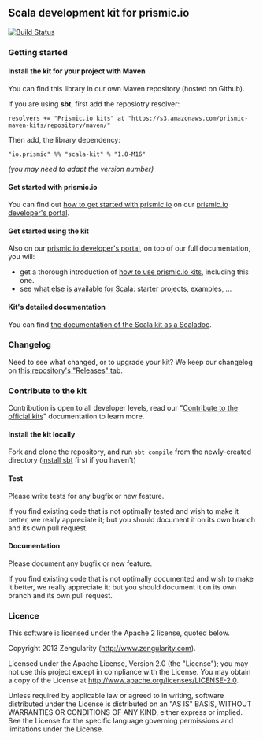 ## Scala development kit for prismic.io

[![Build Status](https://api.travis-ci.org/prismicio/scala-kit.png)](https://travis-ci.org/prismicio/scala-kit)

### Getting started

#### Install the kit for your project with Maven

You can find this library in our own Maven repository (hosted on Github).

If you are using __sbt__, first add the reposiotry resolver:

```
resolvers += "Prismic.io kits" at "https://s3.amazonaws.com/prismic-maven-kits/repository/maven/"
```

Then add, the library dependency:

```
"io.prismic" %% "scala-kit" % "1.0-M16"
```

*(you may need to adapt the version number)*


#### Get started with prismic.io

You can find out [how to get started with prismic.io](https://developers.prismic.io/documentation/UjBaQsuvzdIHvE4D/getting-started) on our [prismic.io developer's portal](https://developers.prismic.io/).

#### Get started using the kit

Also on our [prismic.io developer's portal](https://developers.prismic.io/), on top of our full documentation, you will:
 * get a thorough introduction of [how to use prismic.io kits](https://developers.prismic.io/documentation/UjBe8bGIJ3EKtgBZ/api-documentation#kits-and-helpers), including this one.
 * see [what else is available for Scala](https://developers.prismic.io/technologies/UjBh4cuvzeMJvE4k/scala): starter projects, examples, ...


#### Kit's detailed documentation

You can find [the documentation of the Scala kit as a Scaladoc](http://prismicio.github.io/scala-kit/).

### Changelog

Need to see what changed, or to upgrade your kit? We keep our changelog on [this repository's "Releases" tab](https://github.com/prismicio/scala-kit/releases).

### Contribute to the kit

Contribution is open to all developer levels, read our "[Contribute to the official kits](https://developers.prismic.io/documentation/UszOeAEAANUlwFpp/contribute-to-the-official-kits)" documentation to learn more.

#### Install the kit locally

Fork and clone the repository, and run `sbt compile` from the newly-created directory ([install sbt](http://www.scala-sbt.org/release/docs/Getting-Started/Setup.html) first if you haven't)

#### Test

Please write tests for any bugfix or new feature.

If you find existing code that is not optimally tested and wish to make it better, we really appreciate it; but you should document it on its own branch and its own pull request.

#### Documentation

Please document any bugfix or new feature.

If you find existing code that is not optimally documented and wish to make it better, we really appreciate it; but you should document it on its own branch and its own pull request.

### Licence

This software is licensed under the Apache 2 license, quoted below.

Copyright 2013 Zengularity (http://www.zengularity.com).

Licensed under the Apache License, Version 2.0 (the "License"); you may not use this project except in compliance with the License. You may obtain a copy of the License at http://www.apache.org/licenses/LICENSE-2.0.

Unless required by applicable law or agreed to in writing, software distributed under the License is distributed on an "AS IS" BASIS, WITHOUT WARRANTIES OR CONDITIONS OF ANY KIND, either express or implied. See the License for the specific language governing permissions and limitations under the License.
